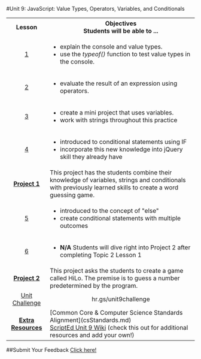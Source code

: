#Unit 9: JavaScript: Value Types, Operators, Variables, and Conditionals

<table>
<tr>
	<th>Lesson</th>
	<th>Objectives <br> Students will be able to ... </th>
</tr>
<tr>
	<td align="center"><a target="_blank" href="https://docs.google.com/presentation/d/1sSs1eipYkWUv-Q2f89f8W7c7VonvglekrFlGgBDHXYc/edit#slide=id.gc63b2358e_0_0"> 1 </a></td>
	<td>
		<ul> 
			<li> explain  the console and value types.</li> 
			<li> use the <em>typeof()</em> function to test value types in the console. </li> 
		</ul>
	</td>
</tr>
<tr>
	<td align="center"><a href="https://docs.google.com/presentation/d/1sSs1eipYkWUv-Q2f89f8W7c7VonvglekrFlGgBDHXYc/edit#slide=id.gc63b2358e_0_0"> 2 </a></td>
	<td>
		<ul> 
			<li> evaluate the result of an expression using operators.</li>  
		</ul> 
	</td>
</tr>
<tr>
	<td align="center"><a href=""> 3  </a></td>
	<td>
		<ul> 
			<li> create a mini project that uses variables.</li> 
			<li> work with strings throughout this practice </li>  
		</ul> 
	</td>
</tr>
<tr>
	<td align="center"><a href=""> 4  </a></td>
	<td>
		<ul> 
			<li> introduced to conditional statements using IF</li> 
			<li> incorporate this new knowledge into jQuery skill they already have </li>  
		</ul> 
	</td>
</tr>
<tr>
	<td align="center"><strong><a href="">Project 1</a></strong></td>
	<td colspan="2">This project has the students combine their knowledge of variables, strings and conditionals with previously learned skills to create a word guessing game.</td>
</tr>

<tr>
	<td align="center"><a href="">5 </a></td>
	<td>
		<ul> 
			<li> introduced to the concept of "else"</li> 
			<li> create conditional statements with multiple outcomes</li>  
		</ul> 
	</td>
</tr>
<tr>
	<td align="center"><a href="">6 </a></td>
	<td>
		<ul> 
			<li> <strong>N/A</strong> Students will dive right into Project 2 after completing Topic 2 Lesson 1</li> 
		</ul> 
	 </td>
</tr>

<tr>
	<td align="center"><strong><a href="">Project 2</a></strong></td>
	<td colspan="2">This project asks the students to create a game called HiLo. The premise is to guess a number predetermined by the program.</td>
</tr>
<tr>
	<td align="center"> <a href=""> Unit Challenge </a> </td>
	<td align="center" colspan="2"> hr.gs/unit9challenge </td>
</tr>
<tr>
	<td align="center" ><strong><a href="">Extra Resources</a></strong></td>
	<td colspan="2">
		[Common Core & Computer Science Standards Alignment](csStandards.md)<br>
		<a href="https://github.com/ScriptEdcurriculum/curriculum2016/wiki/foundationsCourse#unit-9-conditionals-variables--strings">ScriptEd Unit 9 Wiki</a> (check this out for additional resources and add your own!)
	</td>
</tr>


</table>


##Submit Your Feedback
<a href="https://docs.google.com/forms/d/e/1FAIpQLSfx0wkLyw_jSOhWR2yY8GTR8TV2NXYZc40us7aPHnl9bO6WAQ/viewform">Click here!</a>


